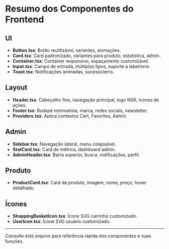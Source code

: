 # Resumo dos Componentes do Frontend

## UI
- **Button.tsx**: Botão reutilizável, variantes, animações.
- **Card.tsx**: Card padronizado, variantes para produto, estatística, admin.
- **Container.tsx**: Container responsivo, espaçamento customizável.
- **Input.tsx**: Campo de entrada, múltiplos tipos, suporte a label/erro.
- **Toast.tsx**: Notificações animadas, sucesso/erro.

## Layout
- **Header.tsx**: Cabeçalho fixo, navegação principal, logo NSR, ícones de ações.
- **Footer.tsx**: Rodapé minimalista, marca, redes sociais, newsletter.
- **Providers.tsx**: Aplica contextos Cart, Favorites, Admin.

## Admin
- **Sidebar.tsx**: Navegação lateral, menu colapsável.
- **StatCard.tsx**: Card de métrica, dashboard admin.
- **AdminHeader.tsx**: Barra superior, busca, notificações, perfil.

## Produto
- **ProductCard.tsx**: Card de produto, imagem, nome, preço, hover detalhado.

## Ícones
- **ShoppingBasketIcon.tsx**: Ícone SVG carrinho customizado.
- **UserIcon.tsx**: Ícone SVG usuário customizado.

---
Consulte este arquivo para referência rápida dos componentes e suas funções.
